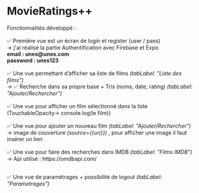 <h1>MovieRatings++</h1>
Fonctionnalités développé :<br><br>
✅  Première vue est un écran de login et register (user / pass) <br>
  -> j'ai réalisé la partie Authentification avec Firebase et Expo<br>
  <b>email : unes@unes.com<br>password : unes123</b>
<br><br>
✅  Une vue permettant d’afficher sa liste de films <i>(tabLabel: "Liste des films")</i><br>
  -> ✅  Recherche dans sa propre base + Tris (noms, date, rating) <i>(tabLabel: "Ajouter/Rechercher")</i><br><br>
✅  Une vue pour afficher un film sélectionné dans la liste (TouchableOpacity-> console.log(le film))<br><br>
✅  Une vue pour ajouter un nouveau film <i>(tabLabel: "Ajouter/Rechercher")</i><br>
  -> image de couverture <i>(source={{uri}})</i> , pour afficher une image il faut insérer un lien <br><br>
✅  Une vue pour faire des recherches dans IMDB <i>(tabLabel: "Films IMDB")</i><br>
  -> Api utilisé : https://omdbapi.com/ <br><br>

✅  Une vue de paramètrages + possibilité de logout <i>(tabLabel: "Parametrages")</i>
